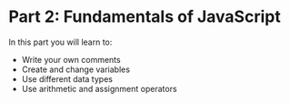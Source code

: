 # Part 2: Fundamentals of JavaScript

In this part you will learn to:
* Write your own comments
* Create and change variables
* Use different data types
* Use arithmetic and assignment operators
